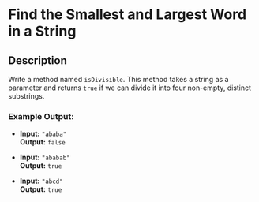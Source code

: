 # Find the Smallest and Largest Word in a String

## Description

Write a method named `isDivisible`. This method takes a string as a parameter and returns `true` if we can divide it into four non-empty, distinct substrings.

### Example Output:

- **Input:** `"ababa"`  
  **Output:** `false`

- **Input:** `"ababab"`  
  **Output:** `true`

- **Input:** `"abcd"`  
  **Output:** `true`
